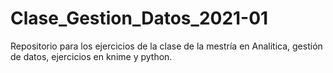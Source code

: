 # Clase_Gestion_Datos_2021-01
Repositorio para los ejercicios de la clase de la mestría en Analitica, gestión de datos, ejercicios en knime y python.
